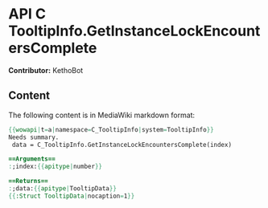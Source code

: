 # API C TooltipInfo.GetInstanceLockEncountersComplete

**Contributor:** KethoBot

## Content

The following content is in MediaWiki markdown format:

```mediawiki
{{wowapi|t=a|namespace=C_TooltipInfo|system=TooltipInfo}}
Needs summary.
 data = C_TooltipInfo.GetInstanceLockEncountersComplete(index)

==Arguments==
:;index:{{apitype|number}}

==Returns==
:;data:{{apitype|TooltipData}}
{{:Struct TooltipData|nocaption=1}}
```